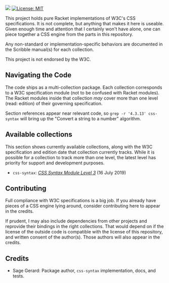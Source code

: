 [![](https://img.shields.io/badge/%E2%99%A5-Support%20Ethical%20Software-red)](https://sagegerard.com/subscribe.html)
[![License: MIT](https://img.shields.io/badge/License-MIT-yellow.svg)](https://opensource.org/licenses/MIT)

This project holds pure Racket implementations of W3C's CSS
specifications. It is not complete, but anything that makes it here is
useable. Given enough time and attention that I certainly won't have
alone, one can piece together a CSS engine from the parts in this
repository.

Any non-standard or implementation-specific behaviors are documented
in the Scribble manual(s) for each collection.

This project is not endorsed by the W3C.


## Navigating the Code
The code ships as a multi-collection package. Each collection
corresponds to a W3C specification module (not to be confused with
Racket modules). The Racket modules inside that collection _may_ cover
more than one level (read: edition) of their governing specification.

Section references appear near relevant code, so `grep -r '4.3.13' css-syntax`
will bring up the "Convert a string to a number" algorithm.


## Available collections
This section shows currently available collections, along with the W3C
specification and edition date that collection currently tracks.
While it is possible for a collection to track more than one level,
the latest level has priority for support and development purposes.

* `css-syntax`: _[CSS Syntax Module Level 3][css-syntax]_ (16 July 2019)


## Contributing
Full compliance with W3C specifications is a big job. If you already
have pieces of a CSS engine lying around, consider contributing
here to appear in the credits.

If prudent, I may also include dependencies from other projects and
reprovide their bindings in the right collections. That would depend
on if the license of the outside code is compatible with the license
of this repository, and written consent of the author(s). Those
authors will also appear in the credits.


## Credits
* Sage Gerard: Package author, `css-syntax` implementation, docs, and tests.

[css-syntax]: https://www.w3.org/TR/css-syntax-3
